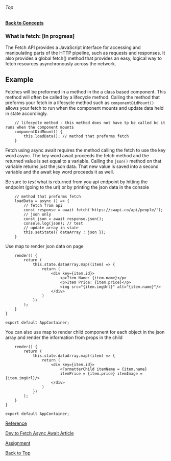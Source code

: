 ###### Top
#### [Back to Concepts](README.md)

### What is fetch: [in progress]
The Fetch API provides a JavaScript interface for accessing and manipulating parts of the HTTP pipeline, such as requests and responses. It also provides a global fetch() method that provides an easy, logical way to fetch resources asynchronously across the network.

## Example 
Fetches will be preformed in a method in the a class based component. This method will often be called by a lifecycle method. Calling the method that preforms your fetch in a lifecycle method such as `componentDidMount()` allows your fetch to run when the component mounts and update data held in state accordingly.
```JSX
    // lifecycle method - this method does not have tp be called bc it runs when the component mounts
    componentDidMount() {
        this.loadData(); // method that preforms fetch
    }
```
Fetch using async await requires the method calling the fetch to use the key word async. The key word await proceeds the fetch method and the returned value is set equal to a variable. Calling the `json()` method on that variable returns just the json data. That new value is saved into a second variable and the await key word proceeds it as well.

Be sure to *test* what is returned from you api endpoint by hitting the endpoint (going to the url) or by printing the json data in the console
```JSX
    // method that preforms fetch
    loadData = async () => {
        // fetch from api
        const response = await fetch('https://swapi.co/api/people/');
        // json only
        const json = await response.json();
        console.log(json); // test
        // update array in state
        this.setState({ dataArray : json });
    }
```
Use map to render json data on page
```JSX
    render() {
        return (
            this.state.dataArray.map((item) => {
                return (
                    <div key={item.id}>
                        <p>Item Name: {item.name}</p>
                        <p>Item Price: {item.price}</p>
                        <img src="{item.imgUrl}" alt="{item.name}"/>
                    </div>
                )
            })
        );
    }
}

export default AppContainer;
```
You can also use map to render child component for each object in the json array and render the information from props in the child
```JSX
    render() {
        return (
            this.state.dataArray.map((item) => {
                return (
                    <div key={item.id}>
                        <FormatterChild itemName = {item.name} 
                        itemPrice = {item.price} itemImage = {item.imgUrl}/>
                    </div>
                )
            })
        );
    }
}

export default AppContainer;
```
[Reference](https://developer.mozilla.org/en-US/docs/Web/API/Fetch_API/Using_Fetch)

[Dev.to Fetch Async Await Article](https://dev.to/shoupn/javascript-fetch-api-and-using-asyncawait-47mp)

[Assignment](assignments.md#03/23/2020)

[Back to Top](#Top)